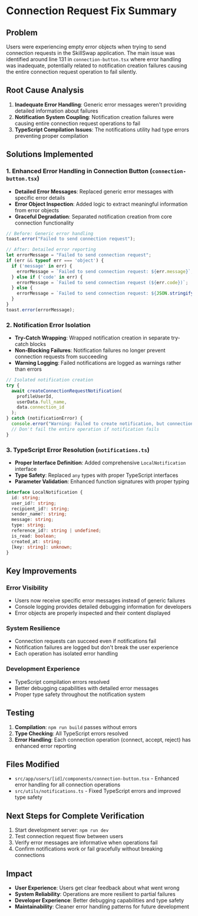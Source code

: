 # Connection Request Fix Summary

## Problem
Users were experiencing empty error objects when trying to send connection requests in the SkillSwap application. The main issue was identified around line 131 in `connection-button.tsx` where error handling was inadequate, potentially related to notification creation failures causing the entire connection request operation to fail silently.

## Root Cause Analysis
1. **Inadequate Error Handling**: Generic error messages weren't providing detailed information about failures
2. **Notification System Coupling**: Notification creation failures were causing entire connection request operations to fail
3. **TypeScript Compilation Issues**: The notifications utility had type errors preventing proper compilation

## Solutions Implemented

### 1. Enhanced Error Handling in Connection Button (`connection-button.tsx`)
- **Detailed Error Messages**: Replaced generic error messages with specific error details
- **Error Object Inspection**: Added logic to extract meaningful information from error objects
- **Graceful Degradation**: Separated notification creation from core connection functionality

```typescript
// Before: Generic error handling
toast.error("Failed to send connection request");

// After: Detailed error reporting
let errorMessage = "Failed to send connection request";
if (err && typeof err === 'object') {
  if ('message' in err) {
    errorMessage = `Failed to send connection request: ${err.message}`;
  } else if ('code' in err) {
    errorMessage = `Failed to send connection request (${err.code})`;
  } else {
    errorMessage = `Failed to send connection request: ${JSON.stringify(err)}`;
  }
}
toast.error(errorMessage);
```

### 2. Notification Error Isolation
- **Try-Catch Wrapping**: Wrapped notification creation in separate try-catch blocks
- **Non-Blocking Failures**: Notification failures no longer prevent connection requests from succeeding
- **Warning Logging**: Failed notifications are logged as warnings rather than errors

```typescript
// Isolated notification creation
try {
  await createConnectionRequestNotification(
    profileUserId,
    userData.full_name,
    data.connection_id
  );
} catch (notificationError) {
  console.error("Warning: Failed to create notification, but connection request was sent:", notificationError);
  // Don't fail the entire operation if notification fails
}
```

### 3. TypeScript Error Resolution (`notifications.ts`)
- **Proper Interface Definition**: Added comprehensive `LocalNotification` interface
- **Type Safety**: Replaced `any` types with proper TypeScript interfaces
- **Parameter Validation**: Enhanced function signatures with proper typing

```typescript
interface LocalNotification {
  id: string;
  user_id?: string;
  recipient_id?: string;
  sender_name?: string;
  message: string;
  type: string;
  reference_id?: string | undefined;
  is_read: boolean;
  created_at: string;
  [key: string]: unknown;
}
```

## Key Improvements

### Error Visibility
- Users now receive specific error messages instead of generic failures
- Console logging provides detailed debugging information for developers
- Error objects are properly inspected and their content displayed

### System Resilience
- Connection requests can succeed even if notifications fail
- Notification failures are logged but don't break the user experience
- Each operation has isolated error handling

### Development Experience
- TypeScript compilation errors resolved
- Better debugging capabilities with detailed error messages
- Proper type safety throughout the notification system

## Testing
1. **Compilation**: `npm run build` passes without errors
2. **Type Checking**: All TypeScript errors resolved
3. **Error Handling**: Each connection operation (connect, accept, reject) has enhanced error reporting

## Files Modified
- `src/app/users/[id]/components/connection-button.tsx` - Enhanced error handling for all connection operations
- `src/utils/notifications.ts` - Fixed TypeScript errors and improved type safety

## Next Steps for Complete Verification
1. Start development server: `npm run dev`
2. Test connection request flow between users
3. Verify error messages are informative when operations fail
4. Confirm notifications work or fail gracefully without breaking connections

## Impact
- **User Experience**: Users get clear feedback about what went wrong
- **System Reliability**: Operations are more resilient to partial failures
- **Developer Experience**: Better debugging capabilities and type safety
- **Maintainability**: Cleaner error handling patterns for future development
